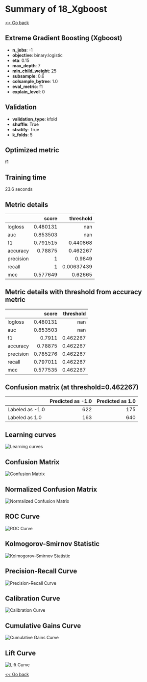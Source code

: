 # Summary of 18_Xgboost

[<< Go back](../README.md)


## Extreme Gradient Boosting (Xgboost)
- **n_jobs**: -1
- **objective**: binary:logistic
- **eta**: 0.15
- **max_depth**: 7
- **min_child_weight**: 25
- **subsample**: 0.6
- **colsample_bytree**: 1.0
- **eval_metric**: f1
- **explain_level**: 0

## Validation
 - **validation_type**: kfold
 - **shuffle**: True
 - **stratify**: True
 - **k_folds**: 5

## Optimized metric
f1

## Training time

23.6 seconds

## Metric details
|           |    score |    threshold |
|:----------|---------:|-------------:|
| logloss   | 0.480131 | nan          |
| auc       | 0.853503 | nan          |
| f1        | 0.791515 |   0.440868   |
| accuracy  | 0.78875  |   0.462267   |
| precision | 1        |   0.9849     |
| recall    | 1        |   0.00637439 |
| mcc       | 0.577649 |   0.62665    |


## Metric details with threshold from accuracy metric
|           |    score |   threshold |
|:----------|---------:|------------:|
| logloss   | 0.480131 |  nan        |
| auc       | 0.853503 |  nan        |
| f1        | 0.7911   |    0.462267 |
| accuracy  | 0.78875  |    0.462267 |
| precision | 0.785276 |    0.462267 |
| recall    | 0.797011 |    0.462267 |
| mcc       | 0.577535 |    0.462267 |


## Confusion matrix (at threshold=0.462267)
|                 |   Predicted as -1.0 |   Predicted as 1.0 |
|:----------------|--------------------:|-------------------:|
| Labeled as -1.0 |                 622 |                175 |
| Labeled as 1.0  |                 163 |                640 |

## Learning curves
![Learning curves](learning_curves.png)
## Confusion Matrix

![Confusion Matrix](confusion_matrix.png)


## Normalized Confusion Matrix

![Normalized Confusion Matrix](confusion_matrix_normalized.png)


## ROC Curve

![ROC Curve](roc_curve.png)


## Kolmogorov-Smirnov Statistic

![Kolmogorov-Smirnov Statistic](ks_statistic.png)


## Precision-Recall Curve

![Precision-Recall Curve](precision_recall_curve.png)


## Calibration Curve

![Calibration Curve](calibration_curve_curve.png)


## Cumulative Gains Curve

![Cumulative Gains Curve](cumulative_gains_curve.png)


## Lift Curve

![Lift Curve](lift_curve.png)



[<< Go back](../README.md)
